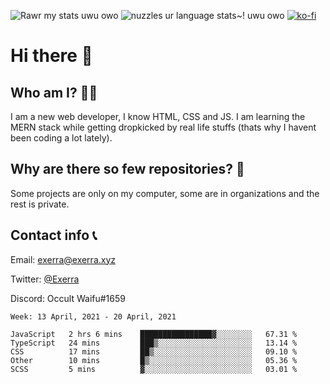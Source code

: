 ![Rawr my stats uwu owo](https://github-readme-stats.vercel.app/api?username=Exerra&show_icons=true&theme=buefy)
![nuzzles ur language stats~! uwu owo](https://github-readme-stats.vercel.app/api/top-langs/?username=Exerra&layout=compact)
[![ko-fi](https://www.ko-fi.com/img/githubbutton_sm.svg)](https://ko-fi.com/X8X130H96)
# Hi there 👋
## Who am I? 🙋‍♀️
I am a new web developer, I know HTML, CSS and JS. I am learning the MERN stack while getting dropkicked by real life stuffs (thats why I havent been coding a lot lately).
## Why are there so few repositories? 🤔
Some projects are only on my computer, some are in organizations and the rest is private.
## Contact info 📞
Email: [exerra@exerra.xyz](mailto:exerra@exerra.xyz)

Twitter: [@Exerra](https://twitter.com/exerra)

Discord: Occult Waifu#1659

<!--START_SECTION:waka-->
```text
Week: 13 April, 2021 - 20 April, 2021

JavaScript   2 hrs 6 mins    ████████████████▓░░░░░░░░   67.31 % 
TypeScript   24 mins         ███▒░░░░░░░░░░░░░░░░░░░░░   13.14 % 
CSS          17 mins         ██▒░░░░░░░░░░░░░░░░░░░░░░   09.10 % 
Other        10 mins         █▒░░░░░░░░░░░░░░░░░░░░░░░   05.36 % 
SCSS         5 mins          ▓░░░░░░░░░░░░░░░░░░░░░░░░   03.01 % 
```
<!--END_SECTION:waka-->

